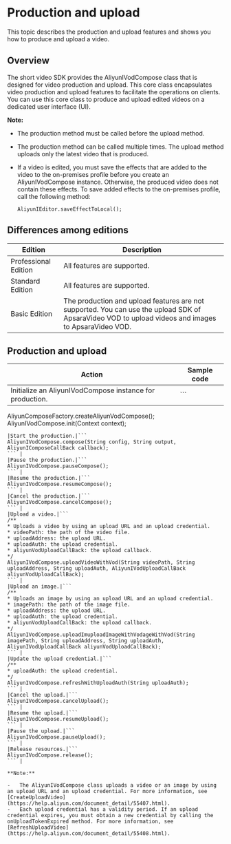# Production and upload

This topic describes the production and upload features and shows you how to produce and upload a video.

## Overview

The short video SDK provides the AliyunIVodCompose class that is designed for video production and upload. This core class encapsulates video production and upload features to facilitate the operations on clients. You can use this core class to produce and upload edited videos on a dedicated user interface \(UI\).

**Note:**

-   The production method must be called before the upload method.
-   The production method can be called multiple times. The upload method uploads only the latest video that is produced.
-   If a video is edited, you must save the effects that are added to the video to the on-premises profile before you create an AliyunIVodCompose instance. Otherwise, the produced video does not contain these effects. To save added effects to the on-premises profile, call the following method:

    ```
    AliyunIEditor.saveEffectToLocal();
    ```


## Differences among editions

|Edition|Description|
|-------|-----------|
|Professional Edition|All features are supported.|
|Standard Edition|All features are supported.|
|Basic Edition|The production and upload features are not supported. You can use the upload SDK of ApsaraVideo VOD to upload videos and images to ApsaraVideo VOD.|

## Production and upload

|Action|Sample code|
|------|-----------|
|Initialize an AliyunIVodCompose instance for production.|```
AliyunComposeFactory.createAliyunVodCompose();
AliyunIVodCompose.init(Context context);
``` |
|Start the production.|```
AliyunIVodCompose.compose(String config, String output, AliyunIComposeCallBack callback);
``` |
|Pause the production.|```
AliyunIVodCompose.pauseCompose();
``` |
|Resume the production.|```
AliyunIVodCompose.resumeCompose();
``` |
|Cancel the production.|```
AliyunIVodCompose.cancelCompose();
``` |
|Upload a video.|```
/**
* Uploads a video by using an upload URL and an upload credential.
* videoPath: the path of the video file.
* uploadAddress: the upload URL.
* uploadAuth: the upload credential.
* aliyunVodUploadCallBack: the upload callback.
*/
AliyunIVodCompose.uploadVideoWithVod(String videoPath, String uploadAddress, String uploadAuth, AliyunIVodUploadCallBack aliyunVodUploadCallBack);
``` |
|Upload an image.|```
/**
* Uploads an image by using an upload URL and an upload credential.
* imagePath: the path of the image file.
* uploadAddress: the upload URL.
* uploadAuth: the upload credential.
* aliyunVodUploadCallBack: the upload callback.
*/
AliyunIVodCompose.uploadImuploadImageWithVodageWithVod(String imagePath, String uploadAddress, String uploadAuth, AliyunIVodUploadCallBack aliyunVodUploadCallBack);
``` |
|Update the upload credential.|```
/**
* uploadAuth: the upload credential.
*/
AliyunIVodCompose.refreshWithUploadAuth(String uploadAuth);
``` |
|Cancel the upload.|```
AliyunIVodCompose.cancelUpload();
``` |
|Resume the upload.|```
AliyunIVodCompose.resumeUpload();
``` |
|Pause the upload.|```
AliyunIVodCompose.pauseUpload();
``` |
|Release resources.|```
AliyunIVodCompose.release();
``` |

**Note:**

-   The AliyunIVodCompose class uploads a video or an image by using an upload URL and an upload credential. For more information, see [CreateUploadVideo](https://help.aliyun.com/document_detail/55407.html).
-   Each upload credential has a validity period. If an upload credential expires, you must obtain a new credential by calling the onUploadTokenExpired method. For more information, see [RefreshUploadVideo](https://help.aliyun.com/document_detail/55408.html).

